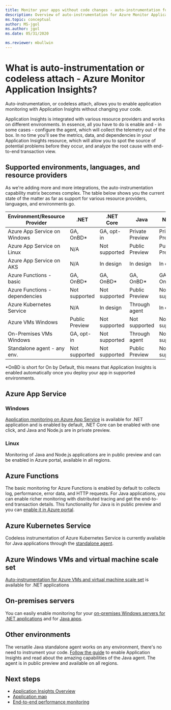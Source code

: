 ```yaml
---
title: Monitor your apps without code changes - auto-instrumentation for Azure Monitor Application Insights | Microsoft Docs
description: Overview of auto-instrumentation for Azure Monitor Application Insights - codeless application performance management
ms.topic: conceptual
author: MS-jgol
ms.author: jgol
ms.date: 05/31/2020

ms.reviewer: mbullwin
---
```


# What is auto-instrumentation or codeless attach - Azure Monitor Application Insights?

Auto-instrumentation, or codeless attach, allows you to enable application monitoring with Application Insights without changing your code.  

Application Insights is integrated with various resource providers and works on different environments. In essence, all you have to do is enable and - in some cases - configure the agent, which will collect the telemetry out of the box. In no time you'll see the metrics, data, and dependencies in your Application Insights resource, which will allow you to spot the source of potential problems before they occur, and analyze the root cause with end-to-end transaction view.

## Supported environments, languages, and resource providers

As we're adding more and more integrations, the auto-instrumentation capability matrix becomes complex. The table below shows you the current state of the matter as far as support for various resource providers, languages, and environments go.

|Environment/Resource Provider | .NET            | .NET Core       | Java            | Node.js         |
|------------------------------|-----------------|-----------------|-----------------|-----------------|
|Azure App Service on Windows  | GA, OnBD*       | GA, opt-in      | Private Preview | Private Preview |
|Azure App Service on Linux    | N/A             | Not supported   | Public Preview  | Public Preview  |
|Azure App Service on AKS      | N/A             | In design       | In design       | In design       |
|Azure Functions - basic       | GA, OnBD*       | GA, OnBD*       | GA, OnBD*       | GA, OnBD*       |
|Azure Functions - dependencies| Not supported   | Not supported   | Public Preview  | Not supported   |
|Azure Kubernetes Service      | N/A             | In design       | Through agent   | In design       |
|Azure VMs Windows             | Public Preview  | Not supported   | Not supported   | Not supported   |
|On-Premises VMs Windows       | GA, opt-in      | Not supported   | Through agent   | Not supported   |
|Standalone agent - any env.   | Not supported   | Not supported   | Public Preview  | Not supported   |

*OnBD is short for On by Default, this means that Application Insights is enabled automatically once you deploy your app in supported environments. 

## Azure App Service

### Windows

[Application monitoring on Azure App Service](https://docs.microsoft.com/azure/azure-monitor/app/azure-web-apps?tabs=net) is available for .NET application and is enabled by default, .NET Core can be enabled with one click, and Java and Node.js are in private preview.

### Linux 

Monitoring of Java and Node.js applications are in public preview and can be enabled in Azure portal, available in all regions.

## Azure Functions

The basic monitoring for Azure Functions is enabled by default to collects log, performance, error data, and HTTP requests. For Java applications, you can enable richer monitoring with distributed tracing and get the end-to-end transaction details. This functionality for Java is in public preview and you can [enable it in Azure portal](https://docs.microsoft.com/azure/azure-monitor/app/monitor-functions).

## Azure Kubernetes Service

Codeless instrumentation of Azure Kubernetes Service is currently available for Java applications through the [standalone agent](https://docs.microsoft.com/azure/azure-monitor/app/java-in-process-agent). 

## Azure Windows VMs and virtual machine scale set

[Auto-instrumentation for Azure VMs and virtual machine scale set](https://docs.microsoft.com/azure/azure-monitor/app/azure-vm-vmss-apps) is available for .NET applications 

## On-premises servers
You can easily enable monitoring for your [on-premises Windows servers for .NET applications](https://docs.microsoft.com/azure/azure-monitor/app/status-monitor-v2-overview) and for [Java apps](https://docs.microsoft.com/azure/azure-monitor/app/java-in-process-agent).

## Other environments
The versatile Java standalone agent works on any environment, there's no need to instrument your code. [Follow the guide](https://docs.microsoft.com/azure/azure-monitor/app/java-in-process-agent) to enable Application Insights and read about the amazing capabilities of the Java agent. The agent is in public preview and available on all regions. 

## Next steps

* [Application Insights Overview](https://docs.microsoft.com/azure/azure-monitor/app/app-insights-overview)
* [Application map](./../../azure-monitor/app/app-map.md)
* [End-to-end performance monitoring](./../../azure-monitor/learn/tutorial-performance.md)
